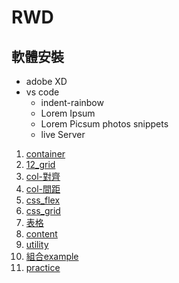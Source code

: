 # RWD
## 軟體安裝
- adobe XD
- vs code
	- indent-rainbow
	- Lorem Ipsum
	- Lorem Picsum photos snippets
	- live Server
  

1. [container](./1bootstrap_container)
2. [12_grid](./2bootstrap_gridSystem)
3. [col-對齊](./3columns)
4. [col-間距](./4gutter)
5. [css_flex](./5flex)
6. [css_grid](./6css_grid)
6. [表格](./7form)
8. [content](./8content)
9. [utility](./9utility)
10. [組合example](./10組合範例檔)
11. [practice](./11practice)